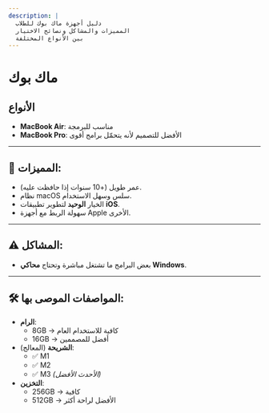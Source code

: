```yaml
---
description: |
  دليل أجهزة ماك بوك للطلاب
  المميزات والمشاكل ونصائح الاختيار
  بين الأنواع المختلفة
---
```


# ماك بوك

## الأنواع

- **MacBook Air**: مناسب للبرمجة
- **MacBook Pro**: الأفضل للتصميم لأنه يتحمّل برامج أقوى

---

## 🔸 المميزات:

- عمر طويل (+10 سنوات إذا حافظت عليه).
- نظام macOS سلس وسهل الاستخدام.
- الخيار **الوحيد** لتطوير تطبيقات **iOS**.
- سهولة الربط مع أجهزة Apple الأخرى.

---

## ⚠️ المشاكل:

- بعض البرامج ما تشتغل مباشرة وتحتاج **محاكي Windows**.

---

## 🛠️ المواصفات الموصى بها:

- **الرام**:
  - 8GB → كافية للاستخدام العام
  - 16GB → أفضل للمصممين
- **الشريحة** (المعالج):
  - ✅ M1
  - ✅ M2
  - ✅ M3 *(الأحدث الأفضل)*
- **التخزين**:
  - 256GB → كافية
  - 512GB → الأفضل لراحة أكثر
